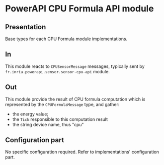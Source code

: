 # PowerAPI CPU Formula API module

## Presentation

Base types for each CPU Formula module implementations.

## In

This module reacts to `CPUSensorMessage` messages, typically sent by `fr.inria.powerapi.sensor.sensor-cpu-api` module.

## Out

This module provide the result of CPU formula computation which is represented by the `CPUFormulaMessage` type, and gather:
* the energy value;
* the `Tick` responsible to this computation result
* the string device name, thus "cpu"

## Configuration part

No specific configuration required. Refer to implementations' configuration part.

